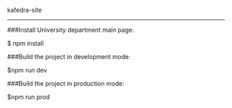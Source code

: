 kafedra-site

-----------------------------------


###Install University department main page:


$ npm install



###Build the project in development mode:


$npm run dev



###Build the project in production mode:


$npm run prod


